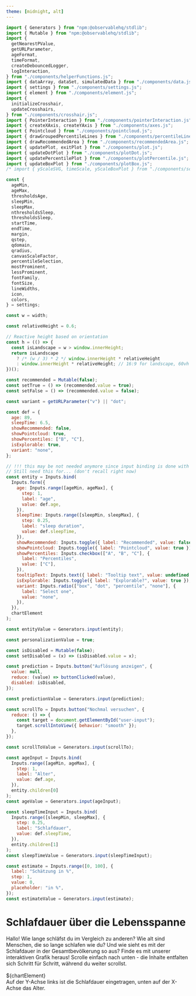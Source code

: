 ```yaml
---
theme: [midnight, alt]
---
```


<style>

.scroll-container {
  /* position: relative; */
  margin: 1rem auto;
}

.scroll-info {
  position: sticky;
  top: 0;
  margin: 0 auto;
  background-color: var(--theme-background-alt);
  /* z-index: -1; */
  /* pointer-events: none; */
  /* transition: z-index 0.3s ease, pointer-events 0.3s ease; */
}

/* .scroll-info.interactive {
  z-index: 3;
  pointer-events: auto;
} */

/* .scroll-info > div {
  position: relative;
} */

.scroll-info,
.scroll-section {
  transition: all 0.3s ease;
}
.scroll-section {
  position:relative;
  max-width: 32rem;
  margin: 0 auto 60vh;
  z-index: 2;
}

.scroll-section.inactive {
  opacity: 0.5; /* Adjust to desired dimming level */
  transition: opacity 0.3s ease; /* Smooth transition */
}

.scroll-section:last-of-type {
  margin-bottom: 30vh;
}

/* Style the buttons that are used to open and close the accordion panel */
/* .accordion {
  background-color: #eee;
  color: #444;
  cursor: pointer;
  padding: 18px;
  width: 100%;
  text-align: left;
  border: none;
  outline: none;
  transition: 0.4s;
} */

/* Add a background color to the button if it is clicked on (add the .active class with JS), and when you move the mouse over it (hover) */
/* .active, .accordion:hover {
  background-color: #ccc;
} */

/* Style the accordion panel. Note: hidden by default */
.panel {
  /* padding: 0 18px; */
  /* background-color: white; */
  display: none;
  overflow: hidden;
}

#answer {
  display: none;
  overflow: hidden;
}

</style>

```js
import { Generators } from "npm:@observablehq/stdlib";
import { Mutable } from "npm:@observablehq/stdlib";
import {
  getNearestPValue,
  getURLParameter,
  ageFormat,
  timeFormat,
  createDebouncedLogger,
  logInteraction,
} from "./components/helperFunctions.js";
import { dataArray, dataSet, simulatedData } from "./components/data.js";
import { settings } from "./components/settings.js";
import { element } from "./components/element.js";
import {
  initializeCrosshair,
  updateCrosshairs,
} from "./components/crosshair.js";
import { PointerInteraction } from "./components/pointerInteraction.js";
import { createXAxis, createYAxis } from "./components/axes.js";
import { Pointcloud } from "./components/pointcloud.js";
import { drawGroupedPercentileLines } from "./components/percentileLines.js";
import { drawRecommendedArea } from "./components/recommendedArea.js";
import { updatePlot, exitPlot } from "./components/plot.js";
import { updateDotPlot } from "./components/plotDot.js";
import { updatePercentilePlot } from "./components/plotPercentile.js";
import { updateBoxPlot } from "./components/plotBox.js";
/* import { yScaleSVG, timeScale, yScaleBoxPlot } from "./components/scales.js"; */
```

```js
const {
  ageMin,
  ageMax,
  thresholdsAge,
  sleepMin,
  sleepMax,
  nthresholdsSleep,
  thresholdsSleep,
  startTime,
  endTime,
  margin,
  qstep,
  qdomain,
  qradius,
  canvasScaleFactor,
  percentileSelection,
  mostProminent,
  lessProminent,
  fontFamily,
  fontSize,
  lineWidths,
  icon,
  colors,
} = settings;
```

```js
const w = width;
```

```js
const relativeHeight = 0.6;
```

```js
// Reactive height based on orientation
const h = (() => {
  const isLandscape = w > window.innerHeight;
  return isLandscape
    ? /* (w / 3) * 2 */ window.innerHeight * relativeHeight
    : window.innerHeight * relativeHeight; // 16:9 for landscape, 60vh for portrait
})();
```

```js
const recommended = Mutable(false);
const setTrue = () => (recommended.value = true);
const setFalse = () => (recommended.value = false);
```

```js
const variant = getURLParameter("v") || "dot";
```

```js
const def = {
  age: 89,
  sleepTime: 6.5,
  showRecommended: false,
  showPointcloud: true,
  showPercentiles: ["B", "C"],
  isExplorable: true,
  variant: "none",
};
```

```js
// !!! this may be not needed anymore since input binding is done with separate input declarations
// Still need this for... (don't recall right now)
const entity = Inputs.bind(
  Inputs.form({
    age: Inputs.range([ageMin, ageMax], {
      step: 1,
      label: "age",
      value: def.age,
    }),
    sleepTime: Inputs.range([sleepMin, sleepMax], {
      step: 0.25,
      label: "sleep duration",
      value: def.sleepTime,
    }),
    showRecommended: Inputs.toggle({ label: "Recommended", value: false }),
    showPointcloud: Inputs.toggle({ label: "Pointcloud", value: true }),
    showPercentiles: Inputs.checkbox(["A", "B", "C"], {
      label: "Percentiles",
      value: ["C"],
    }),
    tooltipText: Inputs.text({ label: "Tooltip text", value: undefined }),
    isExplorable: Inputs.toggle({ label: "Explorable?", value: true }),
    variant: Inputs.radio(["box", "dot", "percentile", "none"], {
      label: "Select one",
      value: "none",
    }),
  }),
  chartElement
);
```

```js
const entityValue = Generators.input(entity);
```

```js
const personalizationValue = true;
```

```js
const isDisabled = Mutable(false);
const setDisabled = (x) => (isDisabled.value = x);
```

```js
const prediction = Inputs.button("Auflösung anzeigen", {
  value: null,
  reduce: (value) => buttonClicked(value),
  disabled: isDisabled,
});
```

```js
const predictionValue = Generators.input(prediction);
```

```js
const scrollTo = Inputs.button("Nochmal versuchen", {
  reduce: () => {
    const target = document.getElementById("user-input");
    target.scrollIntoView({ behavior: "smooth" });
  },
});
```

```js
const scrollToValue = Generators.input(scrollTo);
```

```js
const ageInput = Inputs.bind(
  Inputs.range([ageMin, ageMax], {
    step: 1,
    label: "Alter",
    value: def.age,
  }),
  entity.children[0]
);
const ageValue = Generators.input(ageInput);
```

```js
const sleepTimeInput = Inputs.bind(
  Inputs.range([sleepMin, sleepMax], {
    step: 0.25,
    label: "Schlafdauer",
    value: def.sleepTime,
  }),
  entity.children[1]
);
const sleepTimeValue = Generators.input(sleepTimeInput);
```

```js
const estimate = Inputs.range([0, 100], {
  label: "Schätzung in %",
  step: 1,
  value: 0,
  placeholder: "in %",
});
const estimateValue = Generators.input(estimate);
```

# Schlafdauer über die Lebensspanne

Hallo!
Wie lange schläfst du im Vergleich zu anderen? Wie alt sind Menschen, die so lange schlafen wie du? Und wie sieht es mit der Schlafdauer in der Gesamtbevölkerung so aus? Finde es mit unserer interaktiven Grafik heraus! Scrolle einfach nach unten - die Inhalte entfalten sich Schritt für Schritt, während du weiter scrollst.

<section class="scroll-container">
  <div class="scroll-info">${chartElement}</div>
  <div class="scroll-section card" data-step="1">Auf der Y-Achse links ist die Schlafdauer eingetragen, unten auf der X-Achse das Alter.</div>
  <div class="scroll-section card" data-step="2">Jeder winzige Punkt in der Wolke entspricht der Schlafdauer einer Person eines bestimmten Alters. Dazu haben Fachleute die Daten von über 150.000 Menschen aus verschiedenen Studien zusammengetragen. Je dichter die Wolke, desto mehr Menschen werden dort repräsentiert. Die Daten der Erwachsenen beruhen auf Selbsteinschätzungen, die der Kinder auf Angaben der Eltern. Studien zufolge unterliegt die Beurteilung der eigenen Schlafdauer oft Verzerrungen: Wer unter Schlafstörungen leidet, neigt dazu, die geschlafene Zeit zu unterschätzen. Gute Schläfer hingegen überschätzen sie häufig.</div>
  <div class="scroll-section card" data-step="3">Die Linien geben Perzentile an und zeigen, wie sich die Datenpunkte in der Stichprobe verteilen. Was das konkret heißt, siehst du im folgenden Bild:</div>
  <div class="scroll-section card" data-step="4">Karin ist 31 Jahre alt und liegt mit einer Schlafdauer von 7 Stunden im 50. Perzentil: Die eine Hälfte der 31-Jährigen schläft mehr, die andere weniger.</div>
   <div class="scroll-section card" data-step="5" id="user-input">
  Wie ist es bei dir? Gib hier dein Alter und deine übliche Schlafdauer (bspw. von letzter Nacht) ein, um dich in der Grafik verorten zu können! Wenn du weiter scrollst, kannst du dich mit anderen in deinem Alter vergleichen.
  ${ageInput}${sleepTimeInput}</div>
  <div class="scroll-section card" data-step="6">Die Figuren zeigen, wie lange Menschen in einem bestimmten Alter schlafen. Jede Figur steht für einen Anteil der Menschen in dieser Altersgruppe. Je höher oder tiefer eine Figur auf der Grafik ist, desto länger oder kürzer schlafen diese Menschen. Je mehr Figuren nebeneinanderstehen, desto mehr Menschen schlafen die Stundenanzahl, die links auf dieser Höhe angegeben ist.</div> 
    <div class="scroll-section card" data-step="7">Was würdest du schätzen, wie viel Prozent der Menschen in ${personalizationValue ? "deiner" : "dieser"} Altersgruppe schlafen kürzer als du?${estimate}${prediction}
      <div id="answer">Die richtige Antwort ist ${Math.round(getNearestPValue(dataSet, chartValue.age, chartValue.sleepTime) * 100)}% Versuche es gerne nochmal mit einem anderen Alter/Schlafdauer. Wenn du auf den Button klickst, scrollt die Seite wieder nach oben zur richtigen Stelle. Wenn du lieber fortfahren willst, scrolle wie gehabt weiter nach unten.${scrollTo}
      </div>
    </div>  
   <div class="scroll-section card" data-step="8">Jetzt kannst du die Grafik frei erkunden, indem du den Cursor in die Grafik bewegst.</div>
      <div class="scroll-section card" data-step="8">Jetzt kannst du die Grafik frei erkunden, indem du den Cursor in die Grafik bewegst.</div>

</section>

```js
console.log("dataSet", dataSet);
```

```js
/* const container = d3.select(element("div")); */
console.log("Codeblock executed");
const container = d3.create("div");
container.style("position", "relative");
container.style("background-color", `var(--theme-background)`);

const canvas = container.append("canvas").node();
const context = canvas.getContext("2d");

// Initialize the value of the container
container.node().value = {
  age: undefined,
  sleepTime: undefined,
  showRecommended: false,
  showPointcloud: true,
  showPercentiles: ["B", "C"],
  tooltipText: undefined,
  isExplorable: false,
  variant: "none",
};

canvas.width = w * canvasScaleFactor;
canvas.height = h * canvasScaleFactor;

canvas.style.width = `${w}px`;
canvas.style.height = `${h}px`;

const svg = container
  .append("svg")
  .attr("class", "svg")
  .attr("width", w)
  .attr("height", h)
  .style("position", "absolute")
  .style("top", "0px")
  .style("left", "0px");

const defs = svg.append("defs");

defs
  .append("symbol")
  .attr("id", "man-icon")
  .attr("viewBox", "0 -960 960 960")
  .append("path")
  .attr("d", icon)
  .attr("fill", "white");

const pointcloud = new Pointcloud(context, canvas, {
  simulatedData,
  xScale: xScaleSVG,
  yScale: yScaleSVG,
});

// Create Axes
createXAxis(svg, xScaleSVG, h);
createYAxis(svg, timeScale, w);

const crosshair = initializeCrosshair(svg, xScaleSVG, yScaleSVG, w, h, margin);

// Setup the pointer interactions like pointerMoved and pointerClicked
/* new PointerInteraction(svg, container); */
new PointerInteraction(svg, container, {
  margin,
  w,
  h,
  xScaleSVG,
  yScaleSVG,
});

function update(data) {
  /* console.log("data", data); */
  /* console.log("node", container.node().value.variant); */

  // Update the pointcloud visibility
  pointcloud.setVisibility(container.node().value.showPointcloud);

  switch (container.node().value.variant) {
    case "percentile":
      updatePercentilePlot(data, xScaleSVG, yScaleSVG);
      break;
    case "dot":
      updateDotPlot(data, container.node().value, xScaleSVG, yScaleDotPlot);
      break;
    case "box":
      updateBoxPlot(data, xScaleSVG, yScaleBoxPlot);
      break;
    case "none":
      exitPlot();
      break;
    default:
      console.error("Unknown plot type selected");
  }

  // Draw percentiles
  drawGroupedPercentileLines(svg, container, {
    dataArray,
    xScaleSVG,
    yScaleSVG,
  });

  // Draw recommended Area
  drawRecommendedArea(svg, container, {
    xScaleSVG,
    yScaleSVG,
  });

  updateCrosshairs(container.node().value, crosshair, xScaleSVG, yScaleSVG, w);
}

container.node().update = update;
```

```js
const chartElement = container.node();
```

```js
const chartValue = Generators.input(chartElement);
```

```js
function set(input, value) {
  input.value = value;
  input.dispatchEvent(new Event("input", { bubbles: true }));
}
```

```js
const update = chartElement.update(dataSet.get(chartValue.age));
```

```js
const band = 1;
```

<!-- ---

### Helper Functions -->

```js
function roundToStep(value, step) {
  return Math.round(value / step) * step;
}
```

<!-- ---
### Scales -->

```js
const xScaleSVG = d3
  .scaleLinear()
  .domain([ageMin, ageMax]) // Data space
  .rangeRound([margin.left, w - margin.right]) // Pixel space
  .clamp(true);
```

```js
const yScaleSVG = d3
  .scaleLinear()
  .domain([sleepMin, sleepMax]) // Data space
  .rangeRound([h - margin.bottom, margin.top]) // Pixel space, inverted because canvas y=0 is at the top
  .clamp(true);
```

```js
const timeScale = d3
  .scaleTime()
  .domain([startTime, endTime])
  .range([h - margin.bottom, margin.top])
  .clamp(true);
```

```js
const xScaleDotPlot = d3
  .scaleLinear()
  .domain([0, qymax])
  .range([0, qymax * qradius * 2]);
```

```js
const yScaleDotPlot = d3
  .scaleLinear()
  .domain([sleepMin, sleepMax])
  .range([h - margin.bottom, margin.top]);
```

```js
const xScaleBoxPlot = d3
  .scaleLinear()
  .domain([ageMin, ageMax])
  .rangeRound([margin.left, w - margin.right]);
```

```js
const yScaleBoxPlot = d3
  .scaleLinear()
  .domain([sleepMin, sleepMax])
  .range([h - margin.bottom, margin.top]);
```

```js
const rangeSteps = d3.range(4, 13.5, 0.5); // Creates an array from 4 to 13 with steps of 0.5
```

```js
const yScaleCrosshair = d3
  .scaleThreshold()
  .domain(rangeSteps) // Data space
  .range(d3.range(h - margin.bottom, margin.top, -1)); // Assuming equal step in pixel space // Assuming equal step in pixel space
```

```js
const yScaleCrosshair1 = d3
  .scaleQuantize()
  .domain([h - margin.bottom, margin.top])
  .range(thresholdsSleep);
```

```js
const yScaleQuantize = d3
  .scaleQuantize()
  .domain(d3.range(h - margin.bottom, margin.top, -1))
  .range([4, 13]); // Assuming equal step in pixel space
```

<!-- ---

### Quantile Dot Plots -->

```js
// find the maximum amount of stacked dots
const qymax = Math.max(
  ...data.map((obj) =>
    Math.max(
      ...d3
        .rollup(
          obj.dot,
          (v) => v.length, // Count the entries
          (d) => d.x // Group by the x value
        )
        .values()
    )
  )
);
```

<style>
@import url('https://fonts.googleapis.com/css2?family=Roboto&display=swap');
</style>

```js
const targetSection = document.querySelector(
  '.scroll-section.card[data-step="5"]'
);
```

```js
const lastSection = document.querySelector(
  '.scroll-section.card[data-step="8"]'
);
```

```js
const info = document.querySelector(".scroll-info");
const targets = document.querySelectorAll(".scroll-section");

const observerCallback = (entries, observer) => {
  entries.forEach((entry) => {
    const visibleSection = entry.target;
    const step = visibleSection.dataset.step;

    if (entry.isIntersecting) {
      // Section is visible
      visibleSection.classList.remove("inactive");
      /* console.log(`Section ${step} is now visible.`); */

      // Fetch the latest values without making the cell reactive
      const currentAgeValue = ageInput.value;
      const currentSleepTimeValue = sleepTimeInput.value;

      // Get the steps object
      const steps = getSteps(currentAgeValue, currentSleepTimeValue);

      window["optimizely"] = window["optimizely"] || [];
      window["optimizely"].push({
        type: "event",
        eventName: "kielscn_schlafdauer_sctn_visible",
        tags: {
          section: step,
          age_value: steps[step].age,
          sleepTime_value: steps[step].sleepTime,
        },
      });

      // Update the chartElement with the current step
      set(chartElement, steps[step]);

      // reseting the prediction visibility
      const target = document.getElementById("answer");
      target.style.display = "none";
      setDisabled(false);
      set(estimate, 0);

      // Additional behavior for the last section (step 8)
      if (step === "8") {
        info.classList.add("interactive");
        /* console.log("Enabled interactive graphic for the last section."); */
      }
    } else {
      // Section is not visible
      visibleSection.classList.add("inactive");

      // Remove interaction if the last section is no longer visible
      if (step === "8") {
        info.classList.remove("interactive");
        /* console.log(
          "Disabled interactive graphic as the last section is no longer visible."
        ); */
      }
    }
  });
};

const observerOptions = {
  root: null, // Use the viewport as the root
  rootMargin: `0% 0% -${100 - relativeHeight * 100}% 0%`, // Adjust as needed
  /* threshold: 0.5, */ // Trigger when 50% of the section is visible
};

const observer = new IntersectionObserver(observerCallback, observerOptions);

targets.forEach((target) => {
  observer.observe(target);
});

invalidation.then(() => observer.disconnect());
```

<!-- ```js
predictionValue; // run this block when the button is clicked
const target = document.getElementById("answer");
target.style.display = "block";

console.log("code run");

window["optimizely"] = window["optimizely"] || [];
window["optimizely"].push({
  type: "event",
  eventName: "kielscn_schlafdauer_sctn_7_input_changed",
  tags: {
    estimate_value: document.querySelector(
      '.scroll-section.card[data-step="7"] input[type=number]'
    ).value,
  },
});
``` -->

```js
const buttonClicked = (value) => {
  setDisabled(true);
  const target = document.getElementById("answer");
  target.style.display = "block";

  window["optimizely"] = window["optimizely"] || [];
  window["optimizely"].push({
    type: "event",
    eventName: "kielscn_schlafdauer_sctn_7_input_changed",
    tags: {
      estimate_value: document.querySelector(
        '.scroll-section.card[data-step="7"] input[type=number]'
      ).value,
    },
  });
  return value + 1;
};
```

```js
function getSteps(age, sleepTime) {
  return {
    0: {
      age: undefined,
      sleepTime: undefined,
      showRecommended: false,
      showPointcloud: false,
      showPercentiles: [],
      tooltipText: undefined,
      isExplorable: false,
      variant: "none",
    },
    1: {
      age: undefined,
      sleepTime: undefined,
      showRecommended: false,
      showPointcloud: false,
      showPercentiles: [],
      tooltipText: undefined,
      isExplorable: false,
      variant: "none",
    },
    2: {
      age: undefined,
      sleepTime: undefined,
      showRecommended: false,
      showPointcloud: true,
      showPercentiles: [],

      tooltipText: undefined,
      isExplorable: false,
      variant: "none",
    },
    3: {
      age: undefined,
      sleepTime: undefined,
      showRecommended: false,
      showPointcloud: true,
      showPercentiles: ["C"],
      tooltipText: undefined,
      isExplorable: false,
      variant: "none",
    },
    4: {
      age: 31,
      sleepTime: 7,
      showRecommended: false,
      showPointcloud: true,
      showPercentiles: ["C"],
      tooltipText: "Karin",
      isExplorable: false,
      variant: "none",
    },
    5: {
      age: age,
      sleepTime: sleepTime,
      showRecommended: false,
      showPointcloud: true,
      showPercentiles: ["C"],
      tooltipText: "Du",
      isExplorable: false,
      variant: "none",
    },
    6: {
      age: age,
      sleepTime: sleepTime,
      showRecommended: false,
      showPointcloud: true,
      showPercentiles: ["C"],
      tooltipText: undefined,
      isExplorable: false,
      variant: variant,
    },
    7: {
      age: age,
      sleepTime: sleepTime,
      showRecommended: false,
      showPointcloud: true,
      showPercentiles: ["C"],
      tooltipText: undefined,
      isExplorable: false,
      variant: variant,
    },
    8: {
      age: age,
      sleepTime: sleepTime,
      showRecommended: false,
      showPointcloud: true,
      showPercentiles: ["C"],
      tooltipText: undefined,
      isExplorable: true,
      variant: variant,
    },
  };
}
```
